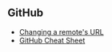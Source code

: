 ## GitHub

* [Changing a remote's URL](https://help.github.com/articles/changing-a-remote-s-url/)
* [GitHub Cheat Sheet](https://github.com/tiimgreen/github-cheat-sheet)
